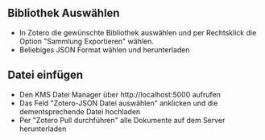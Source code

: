 ## Bibliothek Auswählen

- In Zotero die gewünschte Bibliothek auswählen und per Rechtsklick die Option "Sammlung Exportieren" wählen.
- Beliebiges JSON Format wählen und herunterladen

## Datei einfügen

- Den KMS Datei Manager über http://localhost:5000 aufrufen
- Das Feld "Zotero-JSON Datei auswählen" anklicken und die dementsprechende Datei hochladen
- Per "Zotero Pull durchführen" alle Dokumente auf dem Server herunterladen
